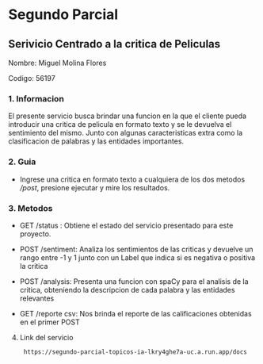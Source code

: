 # Segundo Parcial
## Serivicio Centrado a la critica de Peliculas 

Nombre: Miguel Molina Flores

Codigo: 56197

### 1. Informacion
El presente servicio busca brindar una funcion en la que el cliente pueda introducir una critica de pelicula en formato texto y se le devuelva el sentimiento del mismo. Junto con algunas caracteristicas extra como la clasificacion de palabras y las entidades importantes.

### 2. Guia
* Ingrese una critica en formato texto a cualquiera de los dos metodos */post*, presione ejecutar y mire los resultados.

### 3. Metodos 
* GET /status : Obtiene el estado del servicio presentado para este proyecto.

* POST /sentiment: Analiza los sentimientos de las criticas y devuelve un rango entre -1 y 1 junto con un Label que indica si es negativa o positiva la critica

* POST /analysis: Presenta una funcion con spaCy para el analisis de la critica, obteniendo la descripcion de cada palabra y las entidades relevantes

* GET /reporte csv: Nos brinda el reporte de las calificaciones obtenidas en el primer POST

4. Link del servicio

        https://segundo-parcial-topicos-ia-lkry4ghe7a-uc.a.run.app/docs